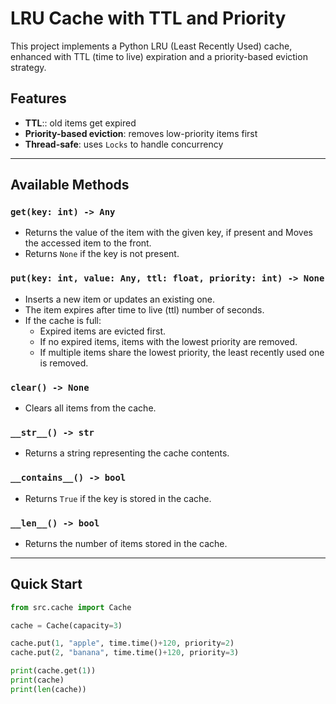 # LRU Cache with TTL and Priority

This project implements a Python LRU (Least Recently Used) cache, enhanced with TTL (time to live) expiration and a priority-based eviction strategy.

## Features
- **TTL**:: old items get expired
- **Priority-based eviction**: removes low-priority items first
- **Thread-safe**: uses `Locks` to handle concurrency

---

## Available Methods

### `get(key: int) -> Any`
- Returns the value of the item with the given key, if present and  Moves the accessed item to the front.
- Returns `None` if the key is not present. 

### `put(key: int, value: Any, ttl: float, priority: int) -> None`
- Inserts a new item or updates an existing one.
- The item expires after time to live (ttl) number of seconds.
- If the cache is full:
  - Expired items are evicted first.
  - If no expired items, items with the lowest priority are removed.
  - If multiple items share the lowest priority, the least recently used one is removed.

### `clear() -> None`
- Clears all items from the cache.

### `__str__() -> str`
- Returns a string representing the cache contents.
### `__contains__() -> bool`
- Returns `True` if the key is stored in the cache.

### `__len__() -> bool`
- Returns the number of items stored in the cache.
---

## Quick Start

```python
from src.cache import Cache

cache = Cache(capacity=3)

cache.put(1, "apple", time.time()+120, priority=2)
cache.put(2, "banana", time.time()+120, priority=3)

print(cache.get(1))
print(cache)
print(len(cache))
